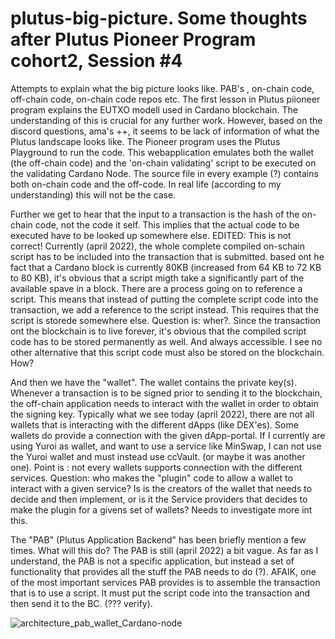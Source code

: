 # plutus-big-picture. Some thoughts after Plutus Pioneer Program cohort2, Session #4
Attempts to explain what the big picture looks like. PAB's , on-chain code, off-chain code, on-chain code repos etc.
The first lesson in Plutus piioneer program explains the EUTXO modell used in Cardano blockchain. The understanding of this is crucial for any further work.
However, based on the discord questions, ama's ++, it seems to be lack of information of what the Plutus landscape looks like.
The Pioneer  program uses the Plutus Playground to run the code. This webapplication emulates both the wallet (the off-chain code) and the 'on-chain validating' script to be executed on the validating Cardano Node. The source file in every example (?) contains both on-chain code and the off-code. In real life (according to my understanding) this will not be the case.

Further we get to hear that the input to a transaction is the hash of the on-chain code, not the code it self. This implies that the actual code to be executed have to be looked up somewhere else. 
EDITED: This is not correct! Currently (april 2022), the whole complete compiled on-schain script has to be included into the transaction that is submitted. based ont he fact that a Cardano block is currently 80KB (increased from 64 KB to 72 KB to 80 KB), it's obvious that a script migth take a significantly part of the available spave in a block. There are a process going on to reference a script. This means that instead of putting the complete script code into the transaction, we add a reference to the script instead. This requires that the script is storede somewhere else. Question is: wher?. Since the transaction ont the blockchain is to live forever, it's obvious that the compiled script code has to be stored permanently as well. And always accessible. I see no other alternative that this script code must also be stored on the blockchain. How?

And then we have the "wallet". 
The wallet contains the private key(s). Whenever a transaction is to be signed prior to sending it to the blockchain, the off-chain application needs to interact with the wallet in order to obtain the signing key.
Typically what we see today (april 2022), there are not all wallets that is interacting with the different dApps (like DEX'es). Some wallets do provide a connection with the given dApp-portal. If I currently are using Yuroi as wallet, and want to use a service like MinSwap, I can not use the Yuroi wallet and must instead use ccVault. (or maybe it was another one). Point is : not every wallets supports connection with the different services.
Question: who makes the "plugin" code to allow a wallet to interact with a given service? Is is the creators of the wallet that needs to decide and then implement, or is it the Service providers that decides to make the plugin for a givens set of wallets?
Needs to investigate more int this.



The "PAB" (Plutus Application Backend" has been briefly mention a few times. What will this do?
The PAB is still (april 2022) a bit vague. As far as I understand, the PAB is not a specific application, but instead a set of functionality that provides all the stuff the PAB needs to do (?).
AFAIK, one of the most important services PAB provides is to assemble the transaction that is to use a script. It must put the script code into the transaction and then send it to the BC. (??? verify).
 
 ![architecture_pab_wallet_Cardano-node](https://user-images.githubusercontent.com/49366319/163684135-85bc9c80-936e-4205-be45-f97e3f0bd57f.png)


 
 
